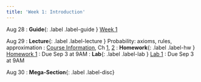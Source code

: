 ```yaml
---
title: 'Week 1: Introduction'
---
```


Aug 28
: **Guide**{: .label .label-guide } [Week 1](/assets/guides/fall24/week01.pdf)

Aug 29
: **Lecture**{: .label .label-lecture } Probability: axioms, rules, approximation
    : [Course Information](course-info), Ch [1](http://prob140.org/textbook/content/Chapter_01/00_Fundamentals.html), [2](http://prob140.org/textbook/content/Chapter_02/00_Calculating_Chances.html)
: **Homework**{: .label .label-hw } [Homework 1](http://prob140.datahub.berkeley.edu/hub/user-redirect/git-pull?repo=https://github.com/prob140/materials-fa24&branch=main&subPath=hw/Homework_01.ipynb)
    : Due Sep 3 at 9AM
: **Lab**{: .label .label-lab } [Lab 1](http://prob140.datahub.berkeley.edu/hub/user-redirect/git-pull?repo=https://github.com/prob140/materials-fa24&branch=main&subPath=lab/Lab_01.ipynb)
    : Due Sep 3 at 9AM
    
Aug 30
: **Mega-Section**{: .label .label-disc}


